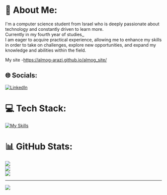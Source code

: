 # 💫 About Me:
  I'm a computer science student from Israel who is deeply passionate about technology and constantly driven to learn more. <br>Currently in my fourth year of studies,, <br>I am eager to acquire practical experience, allowing me to enhance my skills in order to take on challenges, explore new opportunities, and expand my knowledge and abilities within the field.

My site -https://almog-arazi.github.io/almog_site/


## 🌐 Socials:
[![LinkedIn](https://img.shields.io/badge/LinkedIn-%230077B5.svg?logo=linkedin&logoColor=white)](https://www.linkedin.com/in/almog-arazi/) 

# 💻 Tech Stack:
[![My Skills](https://skillicons.dev/icons?i=c,html,java,js,css,python,aws,opencv,bootstrap,figma,svg,ai,git,linux,raspberrypi,arduino)](https://skillicons.dev)

# 📊 GitHub Stats:
![](https://github-readme-stats.vercel.app/api?username=Almog-Arazi&theme=prussian&hide_border=false&include_all_commits=false&count_private=false)<br/>
![](https://github-readme-streak-stats.herokuapp.com/?user=Almog-Arazi&theme=prussian&hide_border=false)<br/>
![](https://github-readme-stats.vercel.app/api/top-langs/?username=Almog-Arazi&theme=prussian&hide_border=false&include_all_commits=false&count_private=false&layout=compact)

---
[![](https://visitcount.itsvg.in/api?id=Almog-Arazi&icon=0&color=1)](https://visitcount.itsvg.in)

<!-- Proudly created with GPRM ( https://gprm.itsvg.in ) -->


